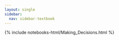 ```yaml
---
layout: single
sidebar:
  nav: sidebar-textbook
---
```


{% include notebooks-html/Making_Decisions.html %}
